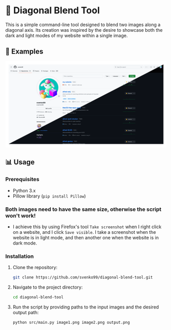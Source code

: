 # 🔲 Diagonal Blend Tool

This is a simple command-line tool designed to blend two images along a diagonal axis.
Its creation was inspired by the desire to showcase both the dark and light modes of my website within a single image.

## 📝 Examples

![examples](images/animated_example2.gif)

## 📊 Usage

### Prerequisites

- Python 3.x
- Pillow library (`pip install Pillow`)

### Both images need to have the same size, otherwise the script won't work!

- I achieve this by using Firefox's tool `Take screenshot` when I right click on a website, and I click `Save visible`. I take a screenshot when the website is in light mode, and then another one when the website is in dark mode.

### Installation

1. Clone the repository:

   ```bash
   git clone https://github.com/svenko99/diagonal-blend-tool.git
   ```

2. Navigate to the project directory:

   ```bash
   cd diagonal-blend-tool
   ```

3. Run the script by providing paths to the input images and the desired output path:

   ```bash
   python src/main.py image1.png image2.png output.png
   ```
